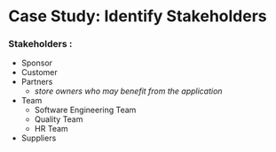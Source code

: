 # Case Study: Identify Stakeholders

### Stakeholders :

- Sponsor
- Customer
- Partners
  - _store owners who may benefit from the application_
- Team
  - Software Engineering Team
  - Quality Team
  - HR Team
- Suppliers
